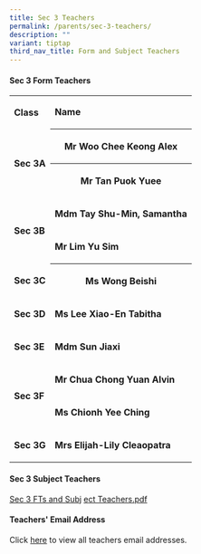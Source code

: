```yaml
---
title: Sec 3 Teachers
permalink: /parents/sec-3-teachers/
description: ""
variant: tiptap
third_nav_title: Form and Subject Teachers
---
```

<h4>Sec 3 Form Teachers</h4>
<p></p>
<table style="minWidth: 50px">
<colgroup>
<col>
<col>
</colgroup>
<tbody>
<tr>
<td rowspan="1" colspan="1">
<p><strong>Class</strong>
</p>
</td>
<td rowspan="1" colspan="1">
<p><strong>Name</strong>
</p>
</td>
</tr>
<tr>
<td rowspan="2" colspan="1">
<p><strong>Sec 3A</strong>
</p>
</td>
<th rowspan="1" colspan="1">
<p>Mr Woo Chee Keong Alex</p>
</th>
</tr>
<tr>
<th rowspan="1" colspan="1">
<p>Mr Tan Puok Yuee</p>
</th>
</tr>
<tr>
<td rowspan="2" colspan="1">
<p><strong>Sec 3B</strong>
</p>
</td>
<td rowspan="1" colspan="1">
<p><strong>Mdm Tay Shu-Min, Samantha</strong>
</p>
</td>
</tr>
<tr>
<td rowspan="1" colspan="1">
<p><strong>Mr Lim Yu Sim</strong>
</p>
</td>
</tr>
<tr>
<td rowspan="1" colspan="1">
<p><strong>Sec 3C</strong>
</p>
</td>
<th rowspan="1" colspan="1">
<p>Ms Wong Beishi</p>
</th>
</tr>
<tr>
<td rowspan="1" colspan="1">
<p><strong>Sec 3D</strong>
</p>
</td>
<td rowspan="1" colspan="1">
<p><strong>Ms Lee Xiao-En Tabitha</strong>
</p>
</td>
</tr>
<tr>
<td rowspan="1" colspan="1">
<p><strong>Sec 3E</strong>
</p>
</td>
<td rowspan="1" colspan="1">
<p><strong>Mdm Sun Jiaxi</strong>
</p>
</td>
</tr>
<tr>
<td rowspan="2" colspan="1">
<p><strong>Sec 3F</strong>
</p>
</td>
<td rowspan="1" colspan="1">
<p><strong>Mr Chua Chong Yuan Alvin</strong>
</p>
</td>
</tr>
<tr>
<td rowspan="1" colspan="1">
<p><strong>Ms Chionh Yee Ching</strong>
</p>
</td>
</tr>
<tr>
<td rowspan="1" colspan="1">
<p><strong>Sec 3G</strong>
</p>
</td>
<td rowspan="1" colspan="1">
<p><strong>Mrs Elijah-Lily Cleaopatra</strong>
</p>
</td>
</tr>
</tbody>
</table>
<h4>Sec 3 Subject Teachers</h4>
<p><a href="/files/Parents/Sec_3_FTs___Subject_Teachers.pdf" rel="noopener nofollow" target="_blank">Sec 3 FTs and Subj</a>
<a href="/files/Parents/2025_Sem_2_Sec_3_FTs__Subject_Teachers.pdf" rel="noopener nofollow" target="_blank">e</a><a href="/files/Parents/Sec_3_FTs___Subject_Teachers.pdf" rel="noopener nofollow" target="_blank">ct Teachers.pdf</a>
</p>
<p></p>
<h4>Teachers' Email Address</h4>
<p>Click&nbsp;<a href="/parents/teachers-email-address/" rel="noopener noreferrer nofollow" target="_blank">here</a>&nbsp;to
view all teachers email addresses.</p>
<p></p>
<p></p>
<p></p>